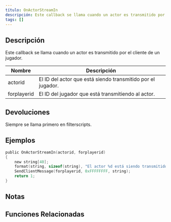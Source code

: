 ```yaml
---
título: OnActorStreamIn
descripción: Este callback se llama cuando un actor es transmitido por el cliente de un jugador.
tags: []
---
```


<VersionWarn name='callback' version='SA-MP 0.3.7' />

## Descripción

Este callback se llama cuando un actor es transmitido por el cliente de un jugador.

| Nombre      | Descripción                                                   |
| ----------- | ------------------------------------------------------------- |
| actorid     | El ID del actor que está siendo transmitido por el jugador.   |
| forplayerid | El ID del jugador que está transmitiendo al actor.            |

## Devoluciones

Siempre se llama primero en filterscripts.

## Ejemplos

```c
public OnActorStreamIn(actorid, forplayerid)
{
    new string[40];
    format(string, sizeof(string), "El actor %d está siendo transmitido a tu jugador.", actorid);
    SendClientMessage(forplayerid, 0xFFFFFFFF, string);
    return 1;
}
```

## Notas

<TipNPCCallbacks />

## Funciones Relacionadas

